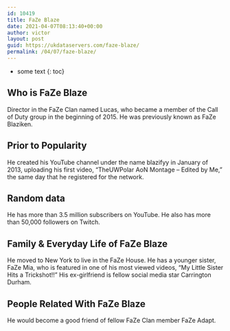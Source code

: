 ```yaml
---
id: 10419
title: FaZe Blaze
date: 2021-04-07T08:13:40+00:00
author: victor
layout: post
guid: https://ukdataservers.com/faze-blaze/
permalink: /04/07/faze-blaze/
---
```


* some text
{: toc}


## Who is FaZe Blaze



Director in the FaZe Clan named Lucas, who became a member of the Call of Duty group in the beginning of 2015. He was previously known as FaZe Blaziken.

                
                
                
## Prior to Popularity



He created his YouTube channel under the name blazifyy in January of 2013, uploading his first video, &#8220;TheUWPolar AoN Montage &#8211; Edited by Me,&#8221; the same day that he registered for the network.

                
                
                
## Random data



He has more than 3.5 million subscribers on YouTube. He also has more than 50,000 followers on Twitch.

                
                
                
## Family & Everyday Life of FaZe Blaze



He moved to New York to live in the FaZe House. He has a younger sister, FaZe Mia, who is featured in one of his most viewed videos, &#8220;My Little Sister Hits a Trickshot!!&#8221; His ex-girlfriend is fellow social media star Carrington Durham.

                
                
                
## People Related With FaZe Blaze



He would become a good friend of fellow FaZe Clan member FaZe Adapt.

                
              
            
          
          
          